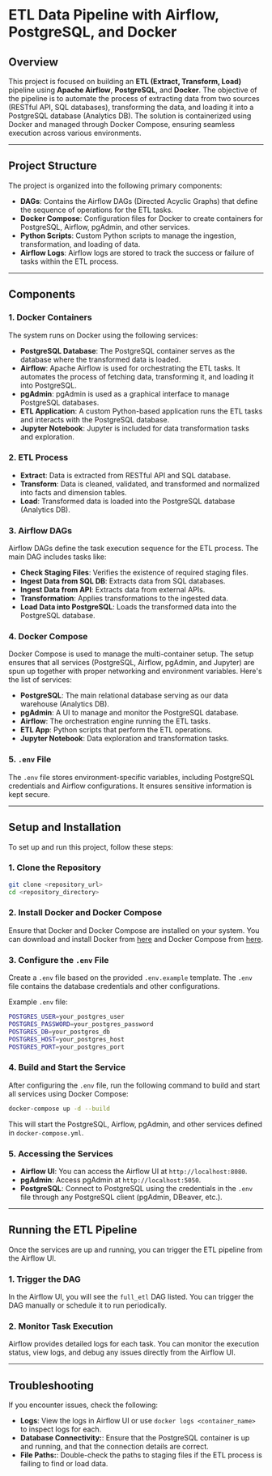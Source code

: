 # ETL Data Pipeline with Airflow, PostgreSQL, and Docker

## Overview

This project is focused on building an **ETL (Extract, Transform, Load)** pipeline using **Apache Airflow**, **PostgreSQL**, and **Docker**. The objective of the pipeline is to automate the process of extracting data from two sources (RESTful API, SQL databases), transforming the data, and loading it into a PostgreSQL database (Analytics DB). The solution is containerized using Docker and managed through Docker Compose, ensuring seamless execution across various environments.

---

## Project Structure

The project is organized into the following primary components:

- **DAGs**: Contains the Airflow DAGs (Directed Acyclic Graphs) that define the sequence of operations for the ETL tasks.
- **Docker Compose**: Configuration files for Docker to create containers for PostgreSQL, Airflow, pgAdmin, and other services.
- **Python Scripts**: Custom Python scripts to manage the ingestion, transformation, and loading of data.
- **Airflow Logs**: Airflow logs are stored to track the success or failure of tasks within the ETL process.

---

## Components

### 1. Docker Containers

The system runs on Docker using the following services:

- **PostgreSQL Database**: The PostgreSQL container serves as the database where the transformed data is loaded.
- **Airflow**: Apache Airflow is used for orchestrating the ETL tasks. It automates the process of fetching data, transforming it, and loading it into PostgreSQL.
- **pgAdmin**: pgAdmin is used as a graphical interface to manage PostgreSQL databases.
- **ETL Application**: A custom Python-based application runs the ETL tasks and interacts with the PostgreSQL database.
- **Jupyter Notebook**: Jupyter is included for data transformation tasks and exploration.

### 2. ETL Process

- **Extract**: Data is extracted from RESTful API and SQL database.
- **Transform**: Data is cleaned, validated, and transformed and normalized into facts and dimension tables.
- **Load**: Transformed data is loaded into the PostgreSQL database (Analytics DB).

### 3. Airflow DAGs

Airflow DAGs define the task execution sequence for the ETL process. The main DAG includes tasks like:

- **Check Staging Files**: Verifies the existence of required staging files.
- **Ingest Data from SQL DB**: Extracts data from SQL databases.
- **Ingest Data from API**: Extracts data from external APIs.
- **Transformation**: Applies transformations to the ingested data.
- **Load Data into PostgreSQL**: Loads the transformed data into the PostgreSQL database.

### 4. Docker Compose

Docker Compose is used to manage the multi-container setup. The setup ensures that all services (PostgreSQL, Airflow, pgAdmin, and Jupyter) are spun up together with proper networking and environment variables. Here's the list of services:

- **PostgreSQL**: The main relational database serving as our data warehouse (Analytics DB).
- **pgAdmin**: A UI to manage and monitor the PostgreSQL database.
- **Airflow**: The orchestration engine running the ETL tasks.
- **ETL App**: Python scripts that perform the ETL operations.
- **Jupyter Notebook**: Data exploration and transformation tasks.

### 5. `.env` File

The `.env` file stores environment-specific variables, including PostgreSQL credentials and Airflow configurations. It ensures sensitive information is kept secure.

---

## Setup and Installation

To set up and run this project, follow these steps:

### 1. Clone the Repository

```bash
git clone <repository_url>
cd <repository_directory>
```

### 2. Install Docker and Docker Compose

Ensure that Docker and Docker Compose are installed on your system. You can download and install Docker from [here](https://www.docker.com/) and Docker Compose from [here](https://docs.docker.com/compose/install/).

### 3. Configure the `.env` File

Create a `.env` file based on the provided `.env.example` template. The `.env` file contains the database credentials and other configurations.

Example `.env` file:

```bash
POSTGRES_USER=your_postgres_user
POSTGRES_PASSWORD=your_postgres_password
POSTGRES_DB=your_postgres_db
POSTGRES_HOST=your_postgres_host
POSTGRES_PORT=your_postgres_port
```

### 4. Build and Start the Service

After configuring the `.env` file, run the following command to build and start all services using Docker Compose:

```bash
docker-compose up -d --build
```

This will start the PostgreSQL, Airflow, pgAdmin, and other services defined in `docker-compose.yml`.

### 5. Accessing the Services

- **Airflow UI**: You can access the Airflow UI at `http://localhost:8080`.
- **pgAdmin**: Access pgAdmin at `http://localhost:5050`.
- **PostgreSQL**: Connect to PostgreSQL using the credentials in the `.env` file through any PostgreSQL client (pgAdmin, DBeaver, etc.).

---

## Running the ETL Pipeline

Once the services are up and running, you can trigger the ETL pipeline from the Airflow UI.

### 1. Trigger the DAG

In the Airflow UI, you will see the `full_etl` DAG listed. You can trigger the DAG manually or schedule it to run periodically.

### 2. Monitor Task Execution

Airflow provides detailed logs for each task. You can monitor the execution status, view logs, and debug any issues directly from the Airflow UI.

---

## Troubleshooting

If you encounter issues, check the following:

- **Logs**: View the logs in Airflow UI or use `docker logs <container_name>` to inspect logs for each.
- **Database Connectivity:**: Ensure that the PostgreSQL container is up and running, and that the connection details are correct.
- **File Paths:**: Double-check the paths to staging files if the ETL process is failing to find or load data.